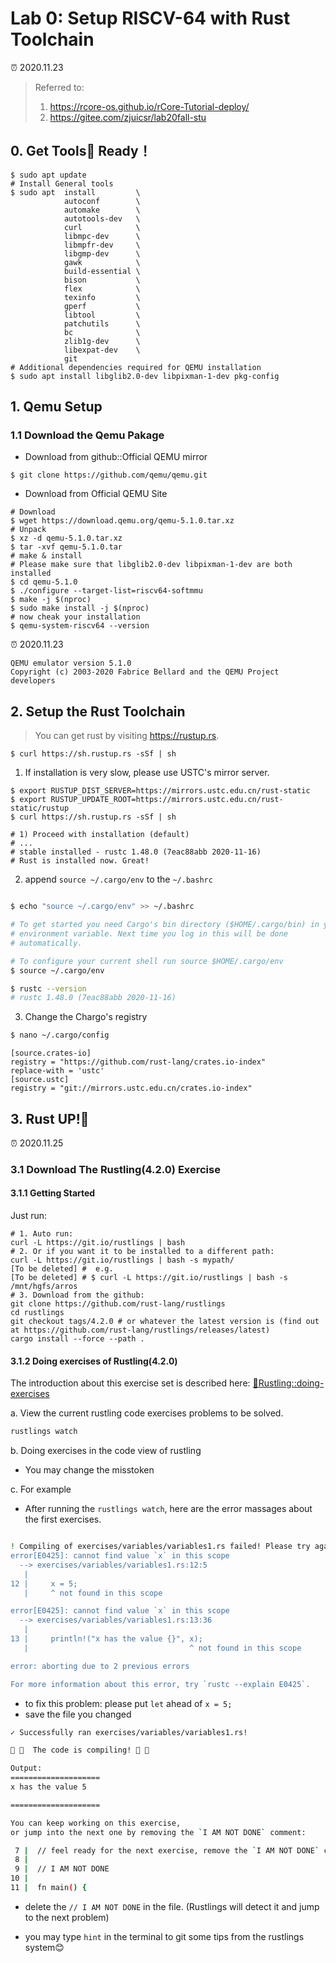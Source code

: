 # Lab 0: Setup RISCV-64 with Rust Toolchain 
⏰ 2020.11.23

> Referred to:  
> 1. https://rcore-os.github.io/rCore-Tutorial-deploy/  
> 2. https://gitee.com/zjuicsr/lab20fall-stu  



## 0. Get Tools🔧 Ready！
```shell
$ sudo apt update 
# Install General tools
$ sudo apt  install         \
            autoconf        \
            automake        \
            autotools-dev   \
            curl            \
            libmpc-dev      \
            libmpfr-dev     \
            libgmp-dev      \
            gawk            \
            build-essential \
            bison           \
            flex            \
            texinfo         \
            gperf           \
            libtool         \
            patchutils      \
            bc              \
            zlib1g-dev      \
            libexpat-dev    \
            git
# Additional dependencies required for QEMU installation
$ sudo apt install libglib2.0-dev libpixman-1-dev pkg-config
```



## 1. Qemu Setup 
### 1.1 Download the Qemu Pakage

+ Download from github::Official QEMU mirror
```shell
$ git clone https://github.com/qemu/qemu.git
```


+ Download from Official QEMU Site
```shell
# Download
$ wget https://download.qemu.org/qemu-5.1.0.tar.xz
# Unpack
$ xz -d qemu-5.1.0.tar.xz
$ tar -xvf qemu-5.1.0.tar
# make & install
# Please make sure that libglib2.0-dev libpixman-1-dev are both installed
$ cd qemu-5.1.0
$ ./configure --target-list=riscv64-softmmu 
$ make -j $(nproc)
$ sudo make install -j $(nproc)
# now cheak your installation
$ qemu-system-riscv64 --version
```

⏰ 2020.11.23
```shell
QEMU emulator version 5.1.0
Copyright (c) 2003-2020 Fabrice Bellard and the QEMU Project developers
```


## 2. Setup the Rust Toolchain 

> You can get rust by visiting https://rustup.rs. 


```shell
$ curl https://sh.rustup.rs -sSf | sh
```

1. If installation is very slow, please use USTC's mirror server.
```shell
$ export RUSTUP_DIST_SERVER=https://mirrors.ustc.edu.cn/rust-static
$ export RUSTUP_UPDATE_ROOT=https://mirrors.ustc.edu.cn/rust-static/rustup
$ curl https://sh.rustup.rs -sSf | sh

# 1) Proceed with installation (default)
# ...
# stable installed - rustc 1.48.0 (7eac88abb 2020-11-16)
# Rust is installed now. Great!

```

2. append  `source ~/.cargo/env` to the `~/.bashrc`

```sh

$ echo "source ~/.cargo/env" >> ~/.bashrc

# To get started you need Cargo's bin directory ($HOME/.cargo/bin) in your PATH
# environment variable. Next time you log in this will be done
# automatically.

# To configure your current shell run source $HOME/.cargo/env
$ source ~/.cargo/env

$ rustc --version
# rustc 1.48.0 (7eac88abb 2020-11-16)
```


3. Change the Chargo's registry
```sh
$ nano ~/.cargo/config
```

```
[source.crates-io]
registry = "https://github.com/rust-lang/crates.io-index"
replace-with = 'ustc'
[source.ustc]
registry = "git://mirrors.ustc.edu.cn/crates.io-index"

```


## 3. Rust UP!🐳

⏰ 2020.11.25
### 3.1 Download The Rustling(4.2.0) Exercise

#### 3.1.1 Getting Started
Just run:
```
# 1. Auto run:
curl -L https://git.io/rustlings | bash
# 2. Or if you want it to be installed to a different path:
curl -L https://git.io/rustlings | bash -s mypath/
[To be deleted] #  e.g. 
[To be deleted] # $ curl -L https://git.io/rustlings | bash -s /mnt/hgfs/arros
# 3. Download from the github:
git clone https://github.com/rust-lang/rustlings
cd rustlings
git checkout tags/4.2.0 # or whatever the latest version is (find out at https://github.com/rust-lang/rustlings/releases/latest)
cargo install --force --path .
```

#### 3.1.2 Doing exercises of Rustling(4.2.0)
The introduction about this exercise set is described here:
[🔗Rustling::doing-exercises](https://github.com/rust-lang/rustlings#doing-exercises)


a. View the current rustling code exercises problems to be solved.
```sh
rustlings watch
```

b. Doing exercises in the code view of rustling
+ You may change the misstoken 


c. For example
+ After running the `rustlings watch`, 
here are the error massages about the first exercises.

```sh

! Compiling of exercises/variables/variables1.rs failed! Please try again. Here's the output:
error[E0425]: cannot find value `x` in this scope
  --> exercises/variables/variables1.rs:12:5
   |
12 |     x = 5;
   |     ^ not found in this scope

error[E0425]: cannot find value `x` in this scope
  --> exercises/variables/variables1.rs:13:36
   |
13 |     println!("x has the value {}", x);
   |                                    ^ not found in this scope

error: aborting due to 2 previous errors

For more information about this error, try `rustc --explain E0425`.

```
+ to fix this problem: please put `let` ahead of `x = 5;`
+ save the file you changed




```sh
✓ Successfully ran exercises/variables/variables1.rs!

🎉 🎉  The code is compiling! 🎉 🎉

Output:
====================
x has the value 5

====================

You can keep working on this exercise,
or jump into the next one by removing the `I AM NOT DONE` comment:

 7 |  // feel ready for the next exercise, remove the `I AM NOT DONE` comment below.
 8 |  
 9 |  // I AM NOT DONE
10 |  
11 |  fn main() {
```

+ delete the `// I AM NOT DONE` in the file. (Rustlings will detect it and jump to the next problem)



+ you may type `hint` in the terminal to git some tips from the rustlings system😊


